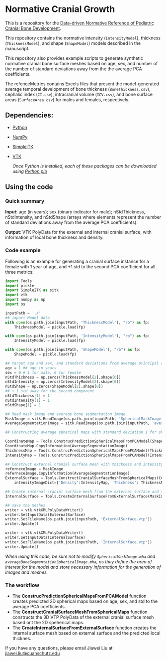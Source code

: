 # Normative Cranial Growth
This is a repository for the [Data-driven Normative Reference of Pediatric Cranial Bone Development](https://github.com/cuMIP/normativeCranialGrowth).

This repository contains the normative intensity (``IntensityModel``), thickness (``ThicknessModel``), and shape (``ShapeModel``) models described in the manuscript. 

This repository also provides example scripts to generate synthetic normative cranial bone surface meshes based on age, sex, and number of the number of standard deviations away from the the average PCA coefficients. 

The refenceMetrics contains Excels files that present the model-generated average temporal development of bone thickness (``BoneThickness.csv``), cephalic index (``CI.csv``), intracranial volume (``ICV.csv``), and bone surface areas (``SurfaceArea.csv``) for males and females, respectively.


## Dependencies:
- [Python](python.org)
- [NumPy](https://numpy.org/install/)
- [SimpleITK](https://simpleitk.org/)
- [VTK](https://pypi.org/project/vtk/)

    *Once Python is installed, each of these packages can be downloaded using [Python pip](https://pip.pypa.io/en/stable/installation/)*


## Using the code

### Quick summary
**Input**: age (in years); sex (binary indicator for male); nStdThickness, nStdIntensity, and nStdShape (arrays where elements represent the number of standard deviations away from the average PCA coefficients).

**Output**: VTK PolyData for the external and internal cranial surface, with information of local bone thickness and density.

### Code example
Following is an example for generating a cranial surface instance for a female with 1 year of age, and +1 std to the second PCA coefficient for all three metrics:
```python
import Tools
import pickle
import SimpleITK as sitk
import vtk
import numpy as np
import os

inputPath = './'
## import Model data
with open(os.path.join(inputPath, 'ThicknessModel'), "rb") as fp:
    ThicknessModel = pickle.load(fp)

with open(os.path.join(inputPath, 'IntensityModel'), "rb") as fp:
    IntensityModel = pickle.load(fp)

with open(os.path.join(inputPath, 'ShapeModel'), "rb") as fp:
    ShapeModel = pickle.load(fp)

## target age and sex, and standard deviations from average principal components
age = 1 ## age in years
sex = 0 # 1 for male, 0 for female 
nStdThickness = np.zeros(ThicknessModel[2].shape[0])
nStdIntensity = np.zeros(IntensityModel[2].shape[0])
nStdShape = np.zeros(ShapeModel[2].shape[0])
## + 1 std away for the second component
nStdThickness[1] = 1
nStdIntensity[1] = 1
nStdShape[1] = 1

## Read mask image and average bone segmentation image
MaskImage = sitk.ReadImage(os.path.join(inputPath, 'SphericalMaskImage.mha'))
AverageSegmentationImage = sitk.ReadImage(os.path.join(inputPath, 'averageBoneSegmentationSphericalImage.mha'))

## Constructing average spherical maps with standard deviation 1 for shape, thickness and intensity

CoordinateMap = Tools.ConstrucPredictionSphericalMapsFromPCAModel(ShapeModel, age, sex, MaskImage = MaskImage, nStd = nStdShape, Coordinates=True)
CoordinateMap.CopyInformation(AverageSegmentationImage)
ThicknessMap = Tools.ConstrucPredictionSphericalMapsFromPCAModel(ThicknessModel, age, sex, MaskImage = MaskImage, nStd = nStdThickness, Coordinates=False)
IntensityMap = Tools.ConstrucPredictionSphericalMapsFromPCAModel(IntensityModel, age, sex, MaskImage = MaskImage, nStd = nStdIntensity, Coordinates=False)

## Construct external cranial surface mesh with thickness and intensity information
referneceImage = MaskImage
referneceImage.CopyInformation(AverageSegmentationImage)
ExternalSurface = Tools.ConstructCranialSurfaceMeshFromSphericalMaps(CoordinateMap, referenceImage=referneceImage,
    intensityImageDict={'Density':IntensityMap, 'Thickness': ThicknessMap, 'BoneLabel': AverageSegmentationImage}, subsamplingFactor=1,verbose=True)

## Create internal cranial surface mesh from the external surface and thickness map
InternalSurface = Tools.CreateInternalSurfaceFromExternalSurface(MaskImage, ExternalSurface=ExternalSurface)

## save the meshes
writer = vtk.vtkXMLPolyDataWriter()
writer.SetInputData(ExternalSurface)
writer.SetFileName(os.path.join(inputPath, 'ExternalSurface.vtp'))
writer.Update()

writer = vtk.vtkXMLPolyDataWriter()
writer.SetInputData(InternalSurface)
writer.SetFileName(os.path.join(inputPath, 'InternalSurface.vtp'))
writer.Update()
```
*When using this code, be sure not to modify ```SphericalMaskImage.mha``` and ```averageBoneSegmentationSphericalImage.mha```, as they define the area of interest for the model and store necessary information for the generation of images and meshes.*

### The workflow

- The **ConstrucPredictionSphericalMapsFromPCAModel** function creates predicted 2D spherical maps based on age, sex, and std to the average PCA coefficients.
- The **ConstructCranialSurfaceMeshFromSphericalMaps** function constructs the 3D VTP PolyData of the external cranial surface mesh based ont the 2D speherical maps.
- The **CreateInternalSurfaceFromExternalSurface** function creates the internal surface mesh based on external surface and the predicted local thicknes.

If you have any questions, please email Jiawei Liu at jiawei.liu@cuanschutz.edu
